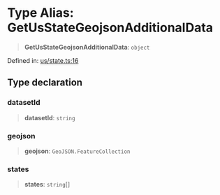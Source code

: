 # Type Alias: GetUsStateGeojsonAdditionalData

> **GetUsStateGeojsonAdditionalData**: `object`

Defined in: [us/state.ts:16](https://github.com/GeoDaCenter/openassistant/blob/2cb8f20a901f3385efeb40778248119c5e49db78/packages/osm/src/us/state.ts#L16)

## Type declaration

### datasetId

> **datasetId**: `string`

### geojson

> **geojson**: `GeoJSON.FeatureCollection`

### states

> **states**: `string`[]
